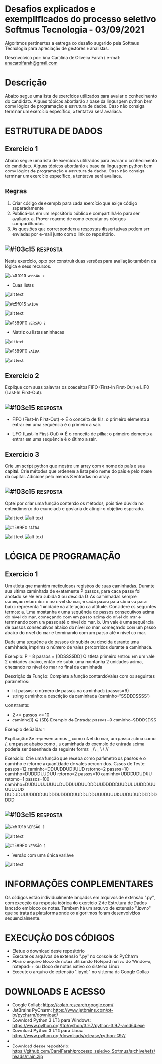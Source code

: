 # Desafios explicados e exemplificados do processo seletivo Softmus Tecnologia - 03/09/2021
Algoritmos pertinentes a entrega do desafio sugerido pela Softmus Tecnologia para apreciação de gestores e analistas.

Desenvolvido por: Ana Carolina de Oliveira Farah / e-mail: anacarolfarah@gmail.com

# Descrição
Abaixo segue uma lista de exercícios utilizados para avaliar o conhecimento do candidato.
Alguns tópicos abordarão a base da linguagem python bem como lógica de programação e
estrutura de dados.
Caso não consiga terminar um exercício específico, a tentativa será avaliada.

# ESTRUTURA DE DADOS

## Exercício 1
Abaixo segue uma lista de exercícios utilizados para avaliar o conhecimento do candidato.
Alguns tópicos abordarão a base da linguagem python bem como lógica de programação e
estrutura de dados.
Caso não consiga terminar um exercício específico, a tentativa será avaliada.

## Regras
1. Criar código de exemplo para cada exercício que exige código separadamente;
2. Publicá-los em um repositório público e compartilhá-lo para ser avaliado.
a. Prover readme de como executar os códigos compartilhados
3. As questões que correspondem a respostas dissertativas podem ser enviadas por
e-mail junto com o link do repositório.

## ![#f03c15](https://via.placeholder.com/15/f03c15/000000?text=+) `RESPOSTA`
Neste exercício, opto por construir duas versões para avaliação também da lógica e seus recursos.

![#c5f015](https://via.placeholder.com/15/1589F0/000000?text=+) `VERSÃO 1`
- Duas listas

![alt text](https://i.imgur.com/DDGKpwA.png)

![#c5f015](https://via.placeholder.com/15/1589F0/000000?text=+) `SAÍDA`

![alt text](https://i.imgur.com/X6OolPa.png)

![#1589F0](https://via.placeholder.com/15/c5f015/000000?text=+) `VERSÃO 2`
- Matriz ou listas aninhadas

![alt text](https://i.imgur.com/IAClP7K.png)

![#1589F0](https://via.placeholder.com/15/c5f015/000000?text=+) `SAÍDA`

![alt text](https://i.imgur.com/Nvzfn8A.png)

## Exercício 2
Explique com suas palavras os conceitos FIFO (First-In First-Out) e LIFO (Last-In
First-Out).

## ![#f03c15](https://via.placeholder.com/15/f03c15/000000?text=+) `RESPOSTA`
- FIFO (First-In First-Out) => É o conceito de fila: o primeiro elemento a entrar em uma sequência é o primeiro a sair.

- LIFO (Last-In First-Out) => É o conceito de pilha: o primeiro elemento a entrar em uma sequência é o último a sair.

## Exercício 3
Crie um script python que mostre um array com o nome do país e sua capital. Crie
métodos que ordenem a lista pelo nome do país e pelo nome da capital. Adicione
pelo menos 8 entradas no array.

## ![#f03c15](https://via.placeholder.com/15/f03c15/000000?text=+) `RESPOSTA`
Optei por criar uma função contendo os métodos, pois tive dúvida no entendimento do enunciado e gostaria de atingir o objetivo esperado.

![alt text](https://i.imgur.com/PCPoCAu.gif)
![alt text](https://i.imgur.com/FCW0COc.png)

![#1589F0](https://via.placeholder.com/15/c5f015/000000?text=+) `SAÍDA`

![alt text](https://i.imgur.com/0HiFIvK.gif)
![alt text](https://i.imgur.com/daF1GQF.png)

# LÓGICA DE PROGRAMAÇÃO

## Exercício 1
Um atleta que mantém meticulosos registros de suas caminhadas. Durante sua
última caminhada de exatamente P passos, para cada passo foi anotado se ele era
subida S ou descida D. As caminhadas sempre começam e terminam no nível do
mar, e cada passo para cima ou para baixo representa 1 unidade na alteração da
altitude. Considere os seguintes termos:
a. Uma montanha é uma sequência de passos consecutivos acima do nível do
mar, começando com um passo acima do nível do mar e terminando com um
passo até o nível do mar.
b. Um vale é uma sequência de passos consecutivos abaixo do nível do mar,
começando com um passo abaixo do nível do mar e terminando com um
passo até o nível do mar.

Dada uma sequência de passos de subida ou descida durante uma caminhada,
imprima o número de vales percorridos durante a caminhada.

Exemplo:
P = 8 passos = [DDSSSSDD]
O atleta primeiro entrou em um vale 2 unidades abaixo, então ele subiu uma
montanha 2 unidades acima, chegando no nível do mar no final da caminhada.

Descrição da Função:
Complete a função contandoVales com os seguintes parâmetros:
- int passos: o número de passos na caminhada (passos=9)
- string caminho: a descrição da caminhada (caminho=“SSDDDSSSS”)

Constraints:
- 2 <= passos <= 10
- caminho[i] ∈ {SD}
Exemplo de Entrada:
passos=8
caminho=SDDDSDSS

Exemplo de Saída:
1

Explicação:
Se representarmos _ como nível do mar, um passo acima como /, um passo abaixo
como \, a caminhada do exemplo de entrada acima poderia ser desenhada da seguinte
forma:
_/\ _
\ /
\/\/

Exercício:
Crie uma função que receba como parâmetro os passos e o caminho e retorne a
quantidade de vales percorridos.
Casos de Teste:
passos=12
caminho=DDUUDDUDUUUD
retorno=2
passos=10
caminho=DUDDDUUDUU
retorno=2
passos=10
caminho=UDDDUDUDUU
retorno=1
passos=100
caminho=DUDUUUUUUUUDUDDUUDUUDDDUUDDDDDUUDUUUUDDDUUUUUUUD
DUDUDUUUDDDDUUDDDUDDDDUUDDUDDUUUDUUUDUUDUDUDDDDDDDDD

## ![#f03c15](https://via.placeholder.com/15/f03c15/000000?text=+) `RESPOSTA`

![#c5f015](https://via.placeholder.com/15/1589F0/000000?text=+) `VERSÃO 1`

![alt text](https://i.imgur.com/VNhjp9I.png)

![#1589F0](https://via.placeholder.com/15/c5f015/000000?text=+) `VERSÃO 2`
- Versão com uma única variável

![alt text](https://i.imgur.com/gVecnDU.png)

# INFORMAÇÕES COMPLEMENTARES 

Os códigos estão individualmente lançados em arquivos de extensão ".py", com exceção da resposta teórica do exercício 2 de Estrutura de Dados, lançado em bloco de notas. Também há um arquivo de extensão ".ipynb" que se trata da plataforma onde os algoritmos foram desenvolvidos sequencialmente.

# EXECUÇÃO DOS CÓDIGOS

- Efetue o download deste repositório
- Execute os arquivos de extensão ".py" no console do PyCharm
- Abra o arquivo bloco de notas utilizando Notepad nativo do Windows, notepad++ ou bloco de notas nativo do sistema Linux
- Execute o arquivo de extensão ".ipynb" no sistema do Google Collab

# DOWNLOADS E ACESSO

- Google Collab: https://colab.research.google.com/
- JetBrains PyCharm: https://www.jetbrains.com/pt-br/pycharm/download/
- Download Python 3 LTS para Windows: https://www.python.org/ftp/python/3.9.7/python-3.9.7-amd64.exe
- Download Python 3 LTS para Linux: https://www.python.org/downloads/release/python-397/
- 
- Download desse repositório: https://github.com/CarolFarah/processo_seletivo_Softmus/archive/refs/heads/main.zip
